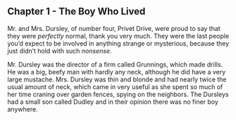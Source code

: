 ## Chapter 1 - The Boy Who Lived

Mr. and Mrs. Dursley, of number four, Privet Drive,
were proud to say that they were _perfectly_ normal,
thank you very much. They were the last people you’d
expect to be involved in anything strange or
mysterious, because they just didn’t hold with such
_nonsense_.

Mr. Dursley was the director of a firm called
Grunnings, which made drills. He was a big, beefy
man with hardly any neck, although he did have a
very large mustache. Mrs. Dursley was thin and
blonde and had nearly twice the usual amount of
neck, which came in very useful as she spent so
much of her time craning over garden fences, spying
on the neighbors. The Dursleys had a small son
called Dudley and in their opinion there was no finer
boy anywhere.
